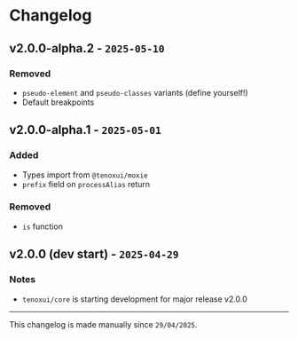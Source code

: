 # Changelog

## v2.0.0-alpha.2 - `2025-05-10`

### **Removed**

- `pseudo-element` and `pseudo-classes` variants (define yourself!)
- Default breakpoints

## v2.0.0-alpha.1 - `2025-05-01`

### Added

- Types import from `@tenoxui/moxie`
- `prefix` field on `processAlias` return

### Removed

- `is` function

## v2.0.0 (dev start) - `2025-04-29`

### Notes

- `tenoxui/core` is starting development for major release v2.0.0

---

This changelog is made manually since `29/04/2025`.
